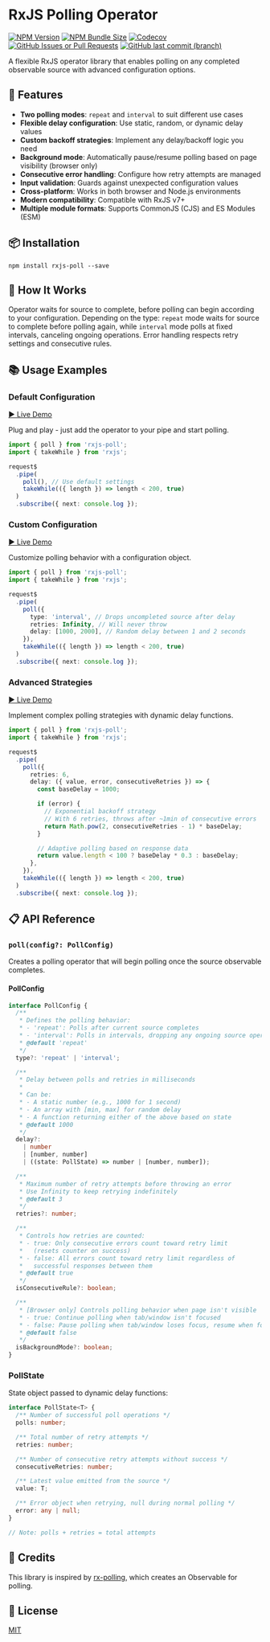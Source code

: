 # RxJS Polling Operator

<a href="https://www.npmjs.com/package/rxjs-poll/v/v1-lts" target="_blank" rel="noopener noreferrer nofollow"><img alt="NPM Version" src="https://img.shields.io/npm/v/rxjs-poll/v1-lts?label=npm@v1"></a>
<a href="https://bundlephobia.com/package/rxjs-poll@1" target="_blank" rel="noopener noreferrer nofollow"><img alt="NPM Bundle Size" src="https://img.shields.io/bundlephobia/minzip/rxjs-poll/1?label=gzip@v1"></a>
<a href="https://github.com/mmustra/rxjs-poll/tree/v1/tests" target="_blank" rel="noopener noreferrer nofollow"><img alt="Codecov" src="https://img.shields.io/codecov/c/gh/mmustra/rxjs-poll/v1?label=coverage@v1&token=H9R97BLFQI"></a>
<a href="https://github.com/mmustra/rxjs-poll/issues?q=is%3Aissue%20state%3Aopen%20label%3Av1" target="_blank" rel="noopener noreferrer nofollow"><img alt="GitHub Issues or Pull Requests" src="https://img.shields.io/github/issues/mmustra/rxjs-poll/v1?label=issues@v1"></a>
<a href="https://github.com/mmustra/rxjs-poll/commits/v1" target="_blank" rel="noopener noreferrer nofollow"><img alt="GitHub last commit (branch)" src="https://img.shields.io/github/last-commit/mmustra/rxjs-poll/v1?label=activity@v1"></a>

A flexible RxJS operator library that enables polling on any completed observable source with advanced configuration options.

## 🌟 Features

- **Two polling modes**: `repeat` and `interval` to suit different use cases
- **Flexible delay configuration**: Use static, random, or dynamic delay values
- **Custom backoff strategies**: Implement any delay/backoff logic you need
- **Background mode**: Automatically pause/resume polling based on page visibility (browser only)
- **Consecutive error handling**: Configure how retry attempts are managed
- **Input validation**: Guards against unexpected configuration values
- **Cross-platform**: Works in both browser and Node.js environments
- **Modern compatibility**: Compatible with RxJS v7+
- **Multiple module formats**: Supports CommonJS (CJS) and ES Modules (ESM)

## 📦 Installation

```shell
npm install rxjs-poll --save
```

## 🔄 How It Works

Operator waits for source to complete, before polling can begin according to your configuration. Depending on the type: `repeat` mode waits for source to complete before polling again, while `interval` mode polls at fixed intervals, canceling ongoing operations. Error handling respects retry settings and consecutive rules.

## 📚 Usage Examples

### Default Configuration

[▶️ Live Demo](https://stackblitz.com/edit/rxjs-6nrm8l?devToolsHeight=100&file=index.ts)

Plug and play - just add the operator to your pipe and start polling.

```typescript
import { poll } from 'rxjs-poll';
import { takeWhile } from 'rxjs';

request$
  .pipe(
    poll(), // Use default settings
    takeWhile(({ length }) => length < 200, true)
  )
  .subscribe({ next: console.log });
```

### Custom Configuration

[▶️ Live Demo](https://stackblitz.com/edit/rxjs-obywba?devToolsHeight=100&file=index.ts)

Customize polling behavior with a configuration object.

```typescript
import { poll } from 'rxjs-poll';
import { takeWhile } from 'rxjs';

request$
  .pipe(
    poll({
      type: 'interval', // Drops uncompleted source after delay
      retries: Infinity, // Will never throw
      delay: [1000, 2000], // Random delay between 1 and 2 seconds
    }),
    takeWhile(({ length }) => length < 200, true)
  )
  .subscribe({ next: console.log });
```

### Advanced Strategies

[▶️ Live Demo](https://stackblitz.com/edit/rxjs-awthuj?devtoolsheight=100&file=index.ts)

Implement complex polling strategies with dynamic delay functions.

```typescript
import { poll } from 'rxjs-poll';
import { takeWhile } from 'rxjs';

request$
  .pipe(
    poll({
      retries: 6,
      delay: ({ value, error, consecutiveRetries }) => {
        const baseDelay = 1000;

        if (error) {
          // Exponential backoff strategy
          // With 6 retries, throws after ~1min of consecutive errors
          return Math.pow(2, consecutiveRetries - 1) * baseDelay;
        }

        // Adaptive polling based on response data
        return value.length < 100 ? baseDelay * 0.3 : baseDelay;
      },
    }),
    takeWhile(({ length }) => length < 200, true)
  )
  .subscribe({ next: console.log });
```

## 📋 API Reference

### `poll(config?: PollConfig)`

Creates a polling operator that will begin polling once the source observable completes.

#### PollConfig

```typescript
interface PollConfig {
  /**
   * Defines the polling behavior:
   * - 'repeat': Polls after current source completes
   * - 'interval': Polls in intervals, dropping any ongoing source operations
   * @default 'repeat'
   */
  type?: 'repeat' | 'interval';

  /**
   * Delay between polls and retries in milliseconds
   *
   * Can be:
   * - A static number (e.g., 1000 for 1 second)
   * - An array with [min, max] for random delay
   * - A function returning either of the above based on state
   * @default 1000
   */
  delay?:
    | number
    | [number, number]
    | ((state: PollState) => number | [number, number]);

  /**
   * Maximum number of retry attempts before throwing an error
   * Use Infinity to keep retrying indefinitely
   * @default 3
   */
  retries?: number;

  /**
   * Controls how retries are counted:
   * - true: Only consecutive errors count toward retry limit
   *   (resets counter on success)
   * - false: All errors count toward retry limit regardless of
   *   successful responses between them
   * @default true
   */
  isConsecutiveRule?: boolean;

  /**
   * [Browser only] Controls polling behavior when page isn't visible
   * - true: Continue polling when tab/window isn't focused
   * - false: Pause polling when tab/window loses focus, resume when focus returns
   * @default false
   */
  isBackgroundMode?: boolean;
}
```

### PollState

State object passed to dynamic delay functions:

```typescript
interface PollState<T> {
  /** Number of successful poll operations */
  polls: number;

  /** Total number of retry attempts */
  retries: number;

  /** Number of consecutive retry attempts without success */
  consecutiveRetries: number;

  /** Latest value emitted from the source */
  value: T;

  /** Error object when retrying, null during normal polling */
  error: any | null;
}

// Note: polls + retries = total attempts
```

## 🙌 Credits

This library is inspired by [rx-polling](https://github.com/jiayihu/rx-polling), which creates an Observable for polling.

## 📄 License

[MIT](LICENSE)
